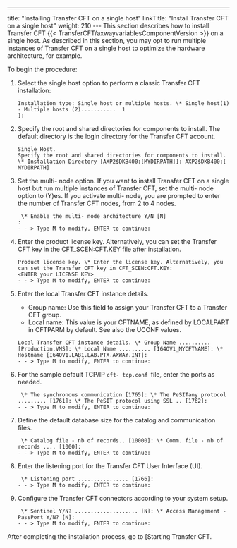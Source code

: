 ---
title: "Installing Transfer CFT on a single host"
linkTitle: "Install Transfer CFT on a single host"
weight: 210
--- This section describes how to install Transfer CFT {{< TransferCFT/axwayvariablesComponentVersion  >}} on a single host. As described in this section, you may opt to run multiple instances of Transfer CFT on a single host to optimize the hardware architecture, for example.

To begin the procedure:

1. Select the single host option to perform a classic Transfer CFT installation:
    ```
    Installation type: Single host or multiple hosts. \* Single host(1) - Multiple hosts (2)...........  1
    ]:
    ```
1. Specify the root and shared directories for components to install. The default directory is the login directory for the Transfer CFT account.
    ```
    Single Host.
    Specify the root and shared directories for components to install. \* Installation Directory [AXP2$DKB400:[MYDIRPATH]]: AXP2$DKB400:[ MYDIRPATH]
    ```
1. Set the multi- node option. If you want to install Transfer CFT on a single host but run multiple instances of Transfer CFT, set the multi- node option to (Y)es. If you activate multi- node, you are prompted to enter the number of Transfer CFT nodes, from 2 to 4 nodes.
    ```
     \* Enable the multi- node architecture Y/N [N]
    :
    - - > Type M to modify, ENTER to continue:
    ```
1. Enter the product license key. Alternatively, you can set the Transfer CFT key in the CFT_SCEN:CFT.KEY file after installation.
    ```
    Product license key. \* Enter the license key. Alternatively, you can set the Transfer CFT key in CFT_SCEN:CFT.KEY:
    <ENTER your LICENSE KEY>
    - - > Type M to modify, ENTER to continue:
    ```
1. Enter the local Transfer CFT instance details.
    - Group name: Use this field to assign your Transfer CFT to a Transfer CFT group.
    - Local name: This value is your CFTNAME, as defined by LOCALPART in CFTPARM by default. See also the UCONF values.

    ```
    Local Transfer CFT instance details. \* Group Name .......... [Production.VMS]: \* Local Name .......... [I64OV1_MYCFTNAME]: \* Hostname [I64OV1.LAB1.LAB.PTX.AXWAY.INT]:
    - - > Type M to modify, ENTER to continue:
    ```
1. For the sample default TCP/IP `cft- tcp.conf `file, enter the ports as needed.
    ```
     \* The synchronous communication [1765]: \* The PeSITany protocol ......... [1761]: \* The PeSIT protocol using SSL .. [1762]:
    - - > Type M to modify, ENTER to continue:
    ```
1. Define the default database size for the catalog and communication files.
    ```
     \* Catalog file - nb of records.. [10000]: \* Comm. file - nb of records .... [1000]:
    - - > Type M to modify, ENTER to continue:
    ```
1. Enter the listening port for the Transfer CFT User Interface (UI).
    ```
     \* Listening port ................ [1766]:
    - - > Type M to modify, ENTER to continue:
    ```
1. Configure the Transfer CFT connectors according to your system setup.
    ```
     \* Sentinel Y/N? .................... [N]: \* Access Management - PassPort Y/N? [N]:
    - - > Type M to modify, ENTER to continue:
    ```

After completing the installation process, go to [Starting Transfer CFT.
